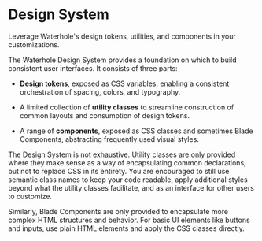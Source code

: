 # Design System

Leverage Waterhole's design tokens, utilities, and components in your customizations.

The Waterhole Design System provides a foundation on which to build consistent user interfaces. It consists of three parts:

- **Design tokens**, exposed as CSS variables, enabling a consistent orchestration of spacing, colors, and typography.

- A limited collection of **utility classes** to streamline construction of common layouts and consumption of design tokens.

- A range of **components**, exposed as CSS classes and sometimes Blade Components, abstracting frequently used visual styles.

The Design System is not exhaustive. Utility classes are only provided where they make sense as a way of encapsulating common declarations, but not to replace CSS in its entirety. You are encouraged to still use semantic class names to keep your code readable, apply additional styles beyond what the utility classes facilitate, and as an interface for other users to customize.

Similarly, Blade Components are only provided to encapsulate more complex HTML structures and behavior. For basic UI elements like buttons and inputs, use plain HTML elements and apply the CSS classes directly.
